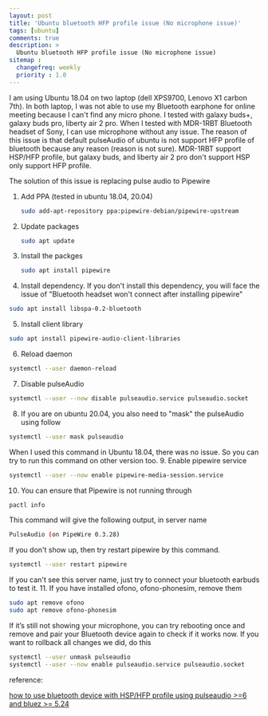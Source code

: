 ```yaml
---
layout: post
title: 'Ubuntu bluetooth HFP profile issue (No microphone issue)'
tags: [ubuntu]
comments: true
description: >
  Ubuntu bluetooth HFP profile issue (No microphone issue)
sitemap :
  changefreq: weekly
  priority : 1.0
---
```

I am using Ubuntu 18.04 on two laptop (dell XPS9700, Lenovo X1 carbon 7th). In both laptop, I was not able to use my Bluetooth earphone for online meeting because I can't find any micro phone. I tested with galaxy buds+, galaxy buds pro, liberty air 2 pro. When I tested with MDR-1RBT Bluetooth headset of Sony, I can use microphone without any issue. The reason of this issue is that default pulseAudio of ubuntu is not support HFP profile of bluetooth because any reason (reason is not sure). MDR-1RBT support HSP/HFP profile, but galaxy buds, and liberty air 2 pro don't support HSP only support HFP profile. 

The solution of this issue is replacing pulse audio to Pipewire

1. Add PPA (tested in ubuntu 18.04, 20.04)
	```bash
	sudo add-apt-repository ppa:pipewire-debian/pipewire-upstream
	```
2. Update packages
	```bash
	sudo apt update
	```
3. Install the packges
	```bash
	sudo apt install pipewire
	```
4. Install dependency. If you don't install this dependency, you will face the issue of "Bluetooth headset won't connect after installing pipewire"
```bash
sudo apt install libspa-0.2-bluetooth
```
5. Install client library
```bash
sudo apt install pipewire-audio-client-libraries
```
6. Reload daemon
```bash
systemctl --user daemon-reload
```
7. Disable pulseAudio
```bash
systemctl --user --now disable pulseaudio.service pulseaudio.socket
```
8. If you are on ubuntu 20.04, you also need to "mask" the pulseAudio using follow
```bash
systemctl --user mask pulseaudio
```
When I used this command in Ubuntu 18.04, there was no issue. So you can try to run this command on other version too.
9. Enable pipewire service
```bash
systemctl --user --now enable pipewire-media-session.service
```
10. You can ensure that Pipewire is not running through
```bash
pactl info
```
This command will give the following output, in server name
```bash
PulseAudio (on PipeWire 0.3.28)
```
If you don't show up, then try restart pipewire by this command.
```bash
systemctl --user restart pipewire
```
If you can't see this server name, just try to connect your bluetooth earbuds to test it.
11. If you have installed ofono, ofono-phonesim, remove them
```bash
sudo apt remove ofono
sudo apt remove ofono-phonesim
```
If it’s still not showing your microphone, you can try rebooting once and remove and pair your Bluetooth device again to check if it works now.
If you want to rollback all changes we  did, do this
```bash
systemctl --user unmask pulseaudio
systemctl --user --now enable pulseaudio.service pulseaudio.socket
```

reference: 

[how to use bluetooth device with HSP/HFP profile using pulseaudio >=6 and bluez >= 5.24](https://unix.stackexchange.com/questions/341776/how-to-use-bluetooth-device-with-hsp-hfp-profile-using-pulseaudio-6-and-bluez)
